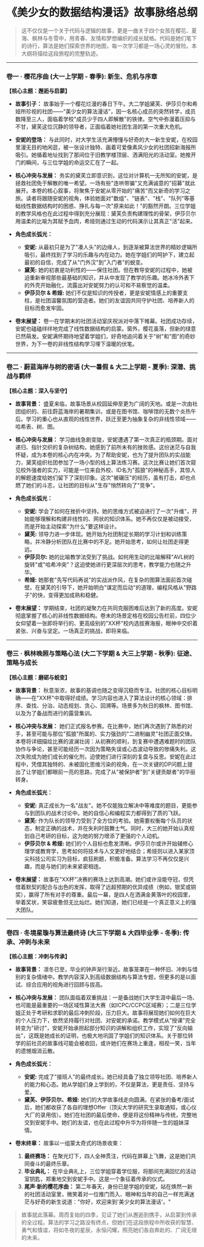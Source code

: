 # 《美少女的数据结构漫话》故事脉络总纲

> 这不仅仅是一个关于代码与逻辑的故事，更是一曲关于四个女孩在樱花、夏海、枫林与冬雪中，用青春、友情和梦想编织的成长赋格。代码是她们笔下的诗行，算法是她们探索世界的地图，每一次学习都是一场心灵的冒险。本大纲将描绘这段旅程的完整轨迹。

---

### **卷一 · 樱花序曲 (大一上学期 - 春季): 新生、危机与序章**

**【核心主题：邂逅与启蒙】**

*   **故事引子：** 故事始于一个樱花烂漫的春日下午。大二学姐黛芙、伊莎贝尔和希娅所珍视的社团——"美少女的算法漫话"，因一名核心成员的突然转学，成员数降至三人，面临着学校"成员少于四人即解散"的铁律。空气中弥漫着压抑与不甘，黛芙这位沉静的领导者，正面临着她社团生涯的第一次重大危机。

*   **安妮的登场：** 与此同时，对大学生活充满懵懂与好奇的大一新生安妮，在校园里漫无目的地闲逛，被一张设计独特、画着可爱像素风少女的社团招新海报所吸引。她循着地址找到了那间位于旧教学楼顶层、洒满阳光的活动室。她推开门的瞬间，与三位学姐的命运交汇在了一起。

*   **核心冲突与发展：** 务实的黛芙立即意识到，这位对计算机一无所知的安妮，是拯救社团免于解散的唯一希望。一场有些"连哄带骗"又充满诚意的"招募"就此展开。本卷的核心叙事，将聚焦于安妮从零开始的"痛苦"而又新奇的学习之旅。读者将跟随安妮的视角，体验她面对"数组"、"链表"、"栈"、"队列"等基础线性数据结构时的困惑、挣扎与每一次"原来如此！"的豁然开朗。三位学姐的教学风格也在此过程中得到充分展现：黛芙负责构建理性的骨架，伊莎贝尔用温柔的比喻为其赋予血肉，希娅则通过生动的代码演示让其真正"活"起来。

*   **角色成长弧光：**
    *   **安妮:** 从最初只是为了"凑人头"的边缘人，到逐渐被算法世界的精妙逻辑所吸引，最终找到了学习的乐趣与内在动力。她在学姐们的呵护下，建立起最初的自信，完成了从"门外汉"到"入门者"的蜕变。
    *   **黛芙:** 她的初衷是功利性的——保住社团。但在教导安妮的过程中，她被迫重新审视那些最基础的知识，并从中发现了教学的乐趣。她冰冷外表下的外壳开始融化，流露出对安妮努力的认可和不易察觉的温柔。
    *   **伊莎贝尔 & 希娅:** 她们不仅是知识的传授者，更是安妮情感上的重要支柱，是社团温馨氛围的营造者。她们的友谊因共同守护社团、培养新人的目标而愈发牢固。

*   **卷末展望：** 卷一在学期末的社团活动室庆祝派对中落下帷幕。社团成功存续，安妮也磕磕绊绊地完成了线性数据结构的启蒙。窗外，樱花虽落，但新的绿意已然萌发。安妮满怀期待地望着学姐们，好奇地追问着关于"树"和"图"的奇妙世界，为下一卷的非线性结构学习埋下温暖的伏笔。

---

### **卷二 · 蔚蓝海岸与树的密语 (大一暑假 & 大二上学期 - 夏季): 深潜、挑战与羁绊**

**【核心主题：深入与坚守】**

*   **故事背景：** 盛夏来临，故事场景从校园延伸至更为广阔的天地。或是一次由社团组织的、前往蔚蓝海岸的暑期集训，或是在图书馆、咖啡馆的无数个炎热午后。学习的重心也从直观的线性世界，跃迁至更为抽象复杂的非线性领域——哈希表、树、图。

*   **核心冲突与发展：** 学习曲线急剧变陡，安妮遭遇了第一次真正的瓶颈期。面对递归、指针交织的复杂树结构，她感到了前所未有的挫败感。这份迷茫与自我怀疑，成为本卷的核心内在冲突。为了帮助安妮，也为了提升团队的实战能力，黛芙组织社团参加了一场小型的线上算法练习赛。这次比赛让她们首次窥见校外强者的实力，可能是一位来自外校、ID名为"孤狼"的神秘高手，其惊人的解题速度给她们留下了深刻印象。这次"被碾压"的经历，虽有打击，却也点燃了她们的斗志，让社团的目标从"生存"悄然转向了"竞争"。

*   **角色成长弧光：**
    *   **安妮:** 学会了如何在挫折中坚持。她的思维方式被迫进行了一次"升维"，开始能够理解和构建非线性的、网状的知识体系。她不再仅仅是被动接受，而是开始主动探索"为什么"要这样设计。
    *   **黛芙:** 领导力进一步体现。她开始为社团制定长期的学习计划和训练策略，并冷静分析团队在比赛中的不足。她开始思考，如何让社团走得更远。
    *   **伊莎贝尔:** 她的比喻教学法受到了挑战。如何用生动的比喻解释"AVL树的旋转"或"哈希冲突"？这迫使她进行更深层次的思考，教学能力也随之升华。
    *   **希娅:** 她那套"先写代码再说"的实战派作风，在复杂的图算法面前首次碰壁。在黛芙的引导下，她开始明白"谋定而后动"的道理，编程风格从"野路子"的快，变得更加成熟和稳健。

*   **卷末展望：** 学期结束，社团的凝聚力在共同克服困难后达到了新的高度。安妮彻底掌握了核心的非线性数据结构。卷末的场景定格在校园公告栏前，四位少女仰望着一张即将举行的、更高级别的"XX杯"校内选拔赛海报，眼神中交织着紧张、兴奋与坚定。一场真正的挑战，即将来临。

---

### **卷三 · 枫林晚照与策略心法 (大二下学期 & 大三上学期 - 秋季): 征途、策略与成长**

**【核心主题：磨砺与蜕变】**

*   **故事背景：** 秋意渐浓，故事的基调也随之变得沉稳而专注。社团的核心目标明确——在"XX杯"中取得好成绩。学习内容也进入了算法设计的核心领域：排序、查找、分治、动态规划、贪心、回溯等。场景多为秋日的枫林、图书馆、以及为了备战而进行的露营集训。

*   **核心冲突与发展：** 她们正式报名参赛。在比赛中，她们再次遇到了熟悉的对手，甚至可能与那位"孤狼"所属的、实力强劲的"二进制幽灵"社团正面交锋。本卷将详细描绘比赛的波澜壮阔：从初赛的顺利，到复赛中遭遇难题时的团队协作与争论，甚至可能经历一次因为策略失误或心态波动导致的惨痛失利。这次失败成为她们成长的催化剂，迫使她们进行深刻的复盘与反思。安妮在此过程中，凭借其独特的、未被固化思维污染的视角，在一次关键的DP问题上提出了让学姐们都眼前一亮的思路，完成了从"被保护者"到"关键贡献者"的华丽转身。

*   **角色成长弧光：**
    *   **安妮:** 真正成长为一名"战友"。她不仅能独立解决中等难度的题目，更能参与到团队的战术讨论中。她的自信心和编程实力都得到了质的飞跃。
    *   **黛芙:** 作为队长的领导力受到了全方位的考验。她需要权衡每个队员的状态，制定正确的战术，并在失利时鼓舞士气。同时，大三的她开始认真规划自己考研的目标，这为她的努力增添了更强的个人动机。
    *   **伊莎贝尔 & 希娅:** 她们的个人目标也愈发清晰。伊莎贝尔或许开始辅修心理学或教育学，思考如何将技术与人文更好地结合；希娅则以进入某家顶尖科技公司实习为目标，疯狂刷题，积极准备。算法学习不再仅仅是兴趣，而是与她们的未来紧密相连。

*   **卷末展望：** 故事在"XX杯"决赛的赛场上达到高潮。她们或许没能夺冠，但凭借着默契的配合与出色的发挥，取得了远超预期的优异成绩（例如，银奖或铜奖），赢得了所有对手的尊重。最后一幕，是四人在洒满金黄落叶的校园里，举着奖状，笑容疲惫但无比灿烂。她们知道，她们已经是一个真正意义上的强大团队。

---

### **卷四 · 冬境星璇与算法最终诗 (大三下学期 & 大四毕业季 - 冬季): 传承、冲刺与未来**

**【核心主题：冲刺与传承】**

*   **故事背景：** 凛冬已至，毕业的钟声渐行渐近。故事笼罩在一种怀旧、冲刺与惜别的复杂情绪中。教学内容深入到高级数据结构与算法专题，但更多的是以面试、综合应用的视角进行回顾与拔高。

*   **核心冲突与发展：** 团队面临着双重挑战：一是备战她们大学生涯中最后一场、也可能是最重要的一场区域性算法大赛（如ICPC/CCPC区域赛）；二是三位学姐正处于考研和求职的最后冲刺阶段，压力巨大。故事将展现她们如何在巨大的个人压力下，依然坚持履行对社团、对安妮的承诺。教学模式从"授课"完全转变为"研讨"，安妮开始承担起部分知识的讲解和组织工作，实现了"反向输出"，这既是她成长的证明，也极大地巩固了学姐们的知识体系。关于那位转学的前社员的故事线可能会被收回，或许她们在赛场上重逢，相视一笑，当年的遗憾烟消云散。

*   **角色成长弧光：**
    *   **安妮:** 完成了"接班人"的最终成长。她已经具备了独立领导社团、培养新人的能力和心态。她从学姐们身上学到的，不仅是算法，更是责任、坚持与爱。
    *   **黛芙、伊莎贝尔、希娅:** 她们的大学故事线走向圆满。在紧张的备考/面试后，她们都收获了各自的理想Offer（顶尖大学的研究生录取通知，或心仪大厂的录用信）。她们在社团的最后使命，便是将这份精神与传统，完整地交到安妮手中。她们的友谊，也在此过程中升华为将伴随一生的姐妹深情。

*   **卷末终章：** 故事以一组蒙太奇式的场景收束：
    1.  **最终赛场：** 在聚光灯下，四人全神贯注，代码在屏幕上飞舞，这是她们共同奋斗的最终乐章。
    2.  **毕业典礼：** 在毕业典礼上，三位学姐穿着学位服，将那间充满回忆的活动室钥匙，郑重地交到安妮手中。这是一个象征着传承的仪式。
    3.  **尾声·新的樱花序曲：** 第二年春天，身份已是学姐的安妮，站在焕然一新的社团活动室里，微笑着对一位推门而入、眼神和当年的自己一样充满迷茫与好奇的新生说道："你好，欢迎来到'美少女的算法漫话'。"

> 故事就此落幕。周而复始的四季，见证了她们从邂逅到携手，从启蒙到传承的全过程。算法的学习之路没有终点，但她们在这段旅程中所收获的智慧、勇气和情谊，将如冬夜的星辰，永恒闪耀，照亮她们各自奔赴的、广阔无垠的未来。 